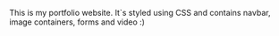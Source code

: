 
This is my portfolio website. It`s styled using CSS and contains navbar, image containers, forms and video :)
